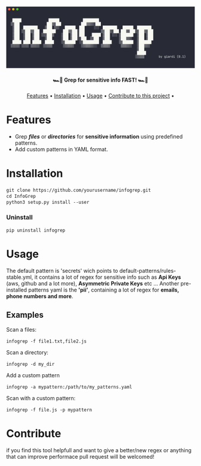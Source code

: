 ![Logo](freeze.png)

<h4 align="center">🏎️💨 Grep for sensitive info FAST! 🏎️💨</h4>

<p align="center">
  <a href="#Features">Features</a> •
  <a href="#Installation">Installation</a> •
  <a href="#Usage">Usage</a> •
  <a href="#Contribute">Contribute to this project</a> •
</p>


# Features

- Grep ***files*** or ***directories*** for ****sensitive information**** using predefined patterns.
- Add custom patterns in YAML format.


# Installation


    git clone https://github.com/yourusername/infogrep.git
    cd InfoGrep
    python3 setup.py install --user

### Uninstall

    pip uninstall infogrep

# Usage

The default pattern is 'secrets' wich points to default-patterns/rules-stable.yml, it contains a lot of regex for sensitive 
info such as **Api Keys** (aws, github and a lot more), **Asymmetric Private Keys** etc ...
Another pre-installed patterns yaml is the **'pii'**, containing a lot of regex for **emails, phone numbers and more**.

## Examples

Scan a files:

    infogrep -f file1.txt,file2.js

Scan a directory:

    infogrep -d my_dir

Add a custom pattern

    infogrep -a mypattern:/path/to/my_patterns.yaml

Scan with a custom pattern:

    infogrep -f file.js -p mypattern

# Contribute

if you find this tool helpfull and want to give a better/new regex or anything that can improve performace pull request will be welcomed!
